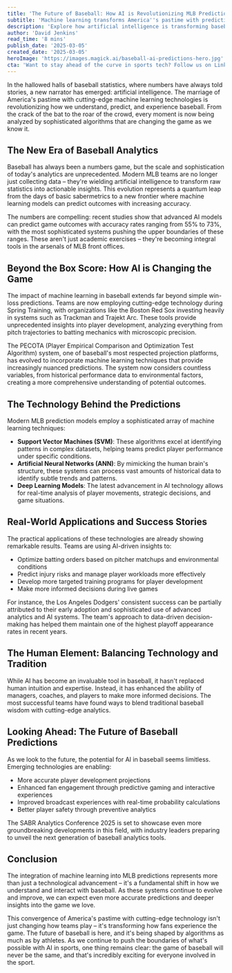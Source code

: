 ```yaml
---
title: 'The Future of Baseball: How AI is Revolutionizing MLB Predictions'
subtitle: 'Machine learning transforms America''s pastime with predictive analytics'
description: 'Explore how artificial intelligence is transforming baseball analytics, with MLB teams now using sophisticated machine learning models to predict game outcomes with up to 73% accuracy. From player development to real-time game decisions, AI is revolutionizing America''s pastime.'
author: 'David Jenkins'
read_time: '8 mins'
publish_date: '2025-03-05'
created_date: '2025-03-05'
heroImage: 'https://images.magick.ai/baseball-ai-predictions-hero.jpg'
cta: 'Want to stay ahead of the curve in sports tech? Follow us on LinkedIn for daily updates on how AI is transforming baseball and other major sports. Don''t miss our exclusive interviews with MLB data scientists and analytics experts!'
---
```


In the hallowed halls of baseball statistics, where numbers have always told stories, a new narrator has emerged: artificial intelligence. The marriage of America's pastime with cutting-edge machine learning technologies is revolutionizing how we understand, predict, and experience baseball. From the crack of the bat to the roar of the crowd, every moment is now being analyzed by sophisticated algorithms that are changing the game as we know it.

## The New Era of Baseball Analytics

Baseball has always been a numbers game, but the scale and sophistication of today's analytics are unprecedented. Modern MLB teams are no longer just collecting data – they're wielding artificial intelligence to transform raw statistics into actionable insights. This evolution represents a quantum leap from the days of basic sabermetrics to a new frontier where machine learning models can predict outcomes with increasing accuracy.

The numbers are compelling: recent studies show that advanced AI models can predict game outcomes with accuracy rates ranging from 55% to 73%, with the most sophisticated systems pushing the upper boundaries of these ranges. These aren't just academic exercises – they're becoming integral tools in the arsenals of MLB front offices.

## Beyond the Box Score: How AI is Changing the Game

The impact of machine learning in baseball extends far beyond simple win-loss predictions. Teams are now employing cutting-edge technology during Spring Training, with organizations like the Boston Red Sox investing heavily in systems such as Trackman and Trajekt Arc. These tools provide unprecedented insights into player development, analyzing everything from pitch trajectories to batting mechanics with microscopic precision.

The PECOTA (Player Empirical Comparison and Optimization Test Algorithm) system, one of baseball's most respected projection platforms, has evolved to incorporate machine learning techniques that provide increasingly nuanced predictions. The system now considers countless variables, from historical performance data to environmental factors, creating a more comprehensive understanding of potential outcomes.

## The Technology Behind the Predictions

Modern MLB prediction models employ a sophisticated array of machine learning techniques:

- **Support Vector Machines (SVM)**: These algorithms excel at identifying patterns in complex datasets, helping teams predict player performance under specific conditions.
- **Artificial Neural Networks (ANN)**: By mimicking the human brain's structure, these systems can process vast amounts of historical data to identify subtle trends and patterns.
- **Deep Learning Models**: The latest advancement in AI technology allows for real-time analysis of player movements, strategic decisions, and game situations.

## Real-World Applications and Success Stories

The practical applications of these technologies are already showing remarkable results. Teams are using AI-driven insights to:

- Optimize batting orders based on pitcher matchups and environmental conditions
- Predict injury risks and manage player workloads more effectively
- Develop more targeted training programs for player development
- Make more informed decisions during live games

For instance, the Los Angeles Dodgers' consistent success can be partially attributed to their early adoption and sophisticated use of advanced analytics and AI systems. The team's approach to data-driven decision-making has helped them maintain one of the highest playoff appearance rates in recent years.

## The Human Element: Balancing Technology and Tradition

While AI has become an invaluable tool in baseball, it hasn't replaced human intuition and expertise. Instead, it has enhanced the ability of managers, coaches, and players to make more informed decisions. The most successful teams have found ways to blend traditional baseball wisdom with cutting-edge analytics.

## Looking Ahead: The Future of Baseball Predictions

As we look to the future, the potential for AI in baseball seems limitless. Emerging technologies are enabling:

- More accurate player development projections
- Enhanced fan engagement through predictive gaming and interactive experiences
- Improved broadcast experiences with real-time probability calculations
- Better player safety through preventive analytics

The SABR Analytics Conference 2025 is set to showcase even more groundbreaking developments in this field, with industry leaders preparing to unveil the next generation of baseball analytics tools.

## Conclusion

The integration of machine learning into MLB predictions represents more than just a technological advancement – it's a fundamental shift in how we understand and interact with baseball. As these systems continue to evolve and improve, we can expect even more accurate predictions and deeper insights into the game we love.

This convergence of America's pastime with cutting-edge technology isn't just changing how teams play – it's transforming how fans experience the game. The future of baseball is here, and it's being shaped by algorithms as much as by athletes. As we continue to push the boundaries of what's possible with AI in sports, one thing remains clear: the game of baseball will never be the same, and that's incredibly exciting for everyone involved in the sport.